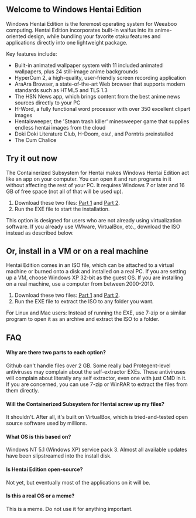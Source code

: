 ## Welcome to Windows Hentai Edition

Windows Hentai Edition is the foremost operating system for Weeaboo computing.
Hentai Edition incorporates built-in waifus into its anime-oriented design,
while bundling your favorite otaku features and applications directly into one lightweight package.

Key features include:
* Built-in animated wallpaper system with 11 included animated wallpapers, plus 24 still-image anime backgrounds
* HyperCum 2, a high-quality, user-friendly screen recording application
* AraAra Browser, a state-of-the-art Web browser that supports modern standards such as HTML5 and TLS 1.3
* The HSN News app, which brings content from the best anime news sources directly to your PC
* H-Word, a fully functional word processor with over 350 excellent clipart images
* Hentaisweeper, the 'Steam trash killer' minesweeper game that supplies endless hentai images from the cloud
* Doki Doki Literature Club, H-Doom, osu!, and Porntris preinstalled
* The Cum Chalice

## Try it out now

The Containerized Subsystem for Hentai makes Windows Hentai Edition act like an app on your computer.
You can open it and run programs in it without affecting the rest of your PC.
It requires Windows 7 or later and 16 GB of free space (not all of that will be used up).

1. Download these two files: [Part 1](https://github.com/hentaiedition/main/releases/download/rtm/GithubRTM_Container.part1.exe) and [Part 2](https://github.com/hentaiedition/main/releases/download/rtm/GithubRTM_Container.part2.rar).
2. Run the EXE file to start the installation.

This option is designed for users who are not already using virtualization software.
If you already use VMware, VirtualBox, etc., download the ISO instead as described below.

## Or, install in a VM or on a real machine

Hentai Edition comes in an ISO file, which can be attached to a virtual machine or burned onto a disk and installed on a real PC.
If you are setting up a VM, choose Windows XP 32-bit as the guest OS.
If you are installing on a real machine, use a computer from between 2000-2010.

1. Download these two files: [Part 1](https://github.com/hentaiedition/main/releases/download/rtm/GithubRTM_ISO.part1.exe) and [Part 2](https://github.com/hentaiedition/main/releases/download/rtm/GithubRTM_ISO.part2.rar).
2. Run the EXE file to extract the ISO to any folder you want.

For Linux and Mac users: Instead of running the EXE, use 7-zip or a similar program to open it as an archive and extract the ISO to a folder.

## FAQ

#### Why are there two parts to each option?
Github can't handle files over 2 GB. Some really bad Protegent-level antiviruses may complain about the self-extractor EXEs. These antiviruses will complain about literally any self extractor, even one with just CMD in it. If you are concerned, you can use 7-zip or WinRAR to extract the files from them directly.

#### Will the Containerized Subsystem for Hentai screw up my files?
It shouldn't. After all, it's built on VirtualBox, which is tried-and-tested open source software used by millions.

#### What OS is this based on?
Windows NT 5.1 (Windows XP) service pack 3. Almost all available updates have been slipstreamed into the install disk.

#### Is Hentai Edition open-source?
Not yet, but eventually most of the applications on it will be.

#### Is this a real OS or a meme?
This is a meme. Do not use it for anything important.

